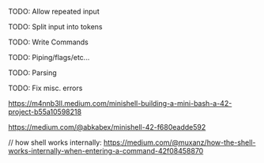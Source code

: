 TODO: Allow repeated input

TODO: Split input into tokens

TODO: Write Commands

TODO: Piping/flags/etc...

TODO: Parsing

TODO: Fix misc. errors

https://m4nnb3ll.medium.com/minishell-building-a-mini-bash-a-42-project-b55a10598218

https://medium.com/@abkabex/minishell-42-f680eadde592

// how shell works internally:
https://medium.com/@muxanz/how-the-shell-works-internally-when-entering-a-command-42f08458870
